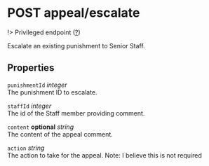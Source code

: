 # <span class="badge badge-light">POST</span> <span class="badge badge-light">appeal/escalate</span>

!> Privileged endpoint ([?](privileged.md))

Escalate an existing punishment to Senior Staff.

## Properties

`punishmentId` *integer*  
The punishment ID to escalate.

`staffId` *integer*  
The id of the Staff member providing comment.

`content` **optional** *string*  
The content of the appeal comment.

`action` *string*  
The action to take for the appeal. Note: I believe this is not required



